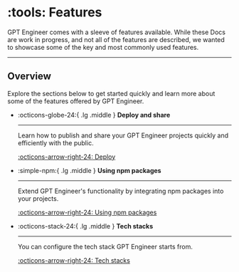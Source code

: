# :tools: Features

GPT Engineer comes with a sleeve of features available. While these Docs are work in progress, and not all of the features are described, we wanted to showcase some of the key and most commonly used features.

---

## Overview
Explore the sections below to get started quickly and learn more about some of the features offered by GPT Engineer.

<div class="grid cards" markdown>

-   :octicons-globe-24:{ .lg .middle } **Deploy and share**

    ---

    Learn how to publish and share your GPT Engineer projects quickly and efficiently with the public.

    [:octicons-arrow-right-24: Deploy](deploy.md)


-   :simple-npm:{ .lg .middle } **Using npm packages**

    ---

    Extend GPT Engineer's functionality by integrating npm packages into your projects.

    [:octicons-arrow-right-24: Using npm packages](npm-packages.md)

-   :octicons-stack-24:{ .lg .middle } **Tech stacks**

    ---

    You can configure the tech stack GPT Engineer starts from.

    [:octicons-arrow-right-24: Tech stacks](techstacks.md)

</div>
